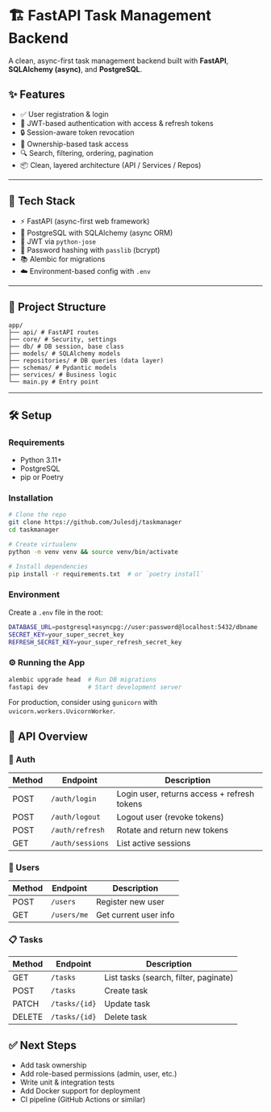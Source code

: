 # 🏗️ FastAPI Task Management Backend

A clean, async-first task management backend built with **FastAPI**, **SQLAlchemy (async)**, and **PostgreSQL**.

## ✨ Features

-   ✅ User registration & login
-   🔐 JWT-based authentication with access & refresh tokens
-   🔒 Session-aware token revocation
-   👤 Ownership-based task access
-   🔍 Search, filtering, ordering, pagination
-   📦 Clean, layered architecture (API / Services / Repos)

---

## 🧱 Tech Stack

-   ⚡ FastAPI (async-first web framework)
-   🐘 PostgreSQL with SQLAlchemy (async ORM)
-   🔐 JWT via `python-jose`
-   🔑 Password hashing with `passlib` (bcrypt)
-   📚 Alembic for migrations
-   ☁️ Environment-based config with `.env`

---

## 📁 Project Structure

```text
app/
├── api/ # FastAPI routes
├── core/ # Security, settings
├── db/ # DB session, base class
├── models/ # SQLAlchemy models
├── repositories/ # DB queries (data layer)
├── schemas/ # Pydantic models
├── services/ # Business logic
└── main.py # Entry point
```

---

## 🛠️ Setup

### Requirements

-   Python 3.11+
-   PostgreSQL
-   pip or Poetry

### Installation

```bash
# Clone the repo
git clone https://github.com/Julesdj/taskmanager
cd taskmanager

# Create virtualenv
python -m venv venv && source venv/bin/activate

# Install dependencies
pip install -r requirements.txt  # or `poetry install`
```

### Environment

Create a `.env` file in the root:

```bash
DATABASE_URL=postgresql+asyncpg://user:password@localhost:5432/dbname
SECRET_KEY=your_super_secret_key
REFRESH_SECRET_KEY=your_super_refresh_secret_key
```

### ⚙️ Running the App

```bash
alembic upgrade head  # Run DB migrations
fastapi dev           # Start development server
```

For production, consider using `gunicorn` with `uvicorn.workers.UvicornWorker`.

## 🧪 API Overview

### 🔐 Auth

| Method | Endpoint         | Description                                 |
| ------ | ---------------- | ------------------------------------------- |
| POST   | `/auth/login`    | Login user, returns access + refresh tokens |
| POST   | `/auth/logout`   | Logout user (revoke tokens)                 |
| POST   | `/auth/refresh`  | Rotate and return new tokens                |
| GET    | `/auth/sessions` | List active sessions                        |

### 👤 Users

| Method | Endpoint    | Description           |
| ------ | ----------- | --------------------- |
| POST   | `/users`    | Register new user     |
| GET    | `/users/me` | Get current user info |

### 📋 Tasks

| Method | Endpoint      | Description                           |
| ------ | ------------- | ------------------------------------- |
| GET    | `/tasks`      | List tasks (search, filter, paginate) |
| POST   | `/tasks`      | Create task                           |
| PATCH  | `/tasks/{id}` | Update task                           |
| DELETE | `/tasks/{id}` | Delete task                           |

## ✅ Next Steps

-   Add task ownership
-   Add role-based permissions (admin, user, etc.)
-   Write unit & integration tests
-   Add Docker support for deployment
-   CI pipeline (GitHub Actions or similar)
